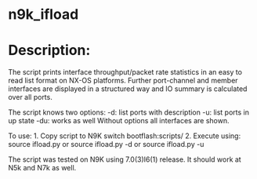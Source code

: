 # n9k_ifload

# Description:
The script prints interface throughput/packet rate statistics in an
easy to read list format on NX-OS platforms.
Further port-channel and member interfaces are displayed in a structured way
and IO summary is calculated over all ports.

The script knows two options:
 -d: list ports with description
 -u: list ports in up state
 -du: works as well
 Without options all interfaces are shown.

To use:
     1. Copy script to N9K switch bootflash:scripts/
     2. Execute using:
 source ifload.py
   or
 source ifload.py -d
   or
 source ifload.py -u

 The script was tested on N9K using 7.0(3)I6(1) release.
 It should work at N5k and N7k as well.
